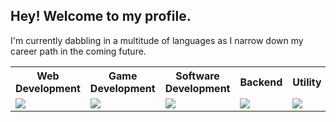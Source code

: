 ## Hey! Welcome to my profile.

I'm currently dabbling in a multitude of languages as I narrow down my career path in the coming future.


<table>
  <tr>
    <th>Web Development</th>
    <th>Game Development</th>
    <th>Software Development</th>
    <th>Backend</th>
    <th>Utility</th>
  </tr>
  <tr>
    <td><img src="https://skillicons.dev/icons?i=js,ts,html,css,vite,tailwind,react,nextjs,solidjs,vue,npm" /></td>
    <td><img src="https://skillicons.dev/icons?i=lua,robloxstudio,godot" /></td>
    <td><img src="https://skillicons.dev/icons?i=cpp,py,kotlin,java" /></td>
    <td><img src="https://skillicons.dev/icons?i=postgres,workers,cloudflare,supabase,gcp" /></td>
    <td><img src="https://skillicons.dev/icons?i=git,github,figma" /></td>
  </tr>
</table>
